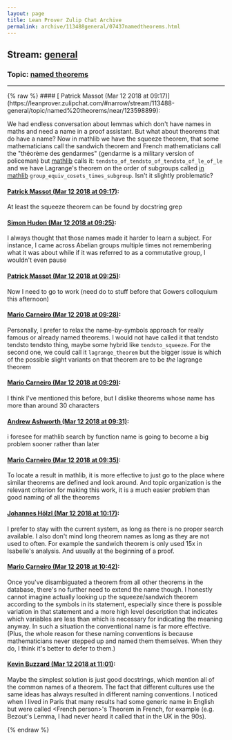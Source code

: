 ```yaml
---
layout: page
title: Lean Prover Zulip Chat Archive 
permalink: archive/113488general/07437namedtheorems.html
---
```


## Stream: [general](https://leanprover-community.github.io/archive/113488general/index.html)
### Topic: [named theorems](https://leanprover-community.github.io/archive/113488general/07437namedtheorems.html)

---

<base href="https://leanprover.zulipchat.com">
{% raw %}
#### [ Patrick Massot (Mar 12 2018 at 09:17)](https://leanprover.zulipchat.com/#narrow/stream/113488-general/topic/named%20theorems/near/123598899):
<p>We had endless conversation about lemmas which don't have names in maths and need a name in a proof assistant. But what about theorems that do have a name? Now in mathlib we have the squeeze theorem, that some mathematicians call the sandwich theorem and French mathematicians call the "théorème des gendarmes" (gendarme is a military version of policeman) but <a href="https://github.com/leanprover/mathlib/blob/fe0f2a34b2bc71d480c5fc7766d889e0a4de3ccd/analysis/topology/topological_structures.lean#L346" target="_blank" title="https://github.com/leanprover/mathlib/blob/fe0f2a34b2bc71d480c5fc7766d889e0a4de3ccd/analysis/topology/topological_structures.lean#L346">mathlib</a> calls it: <code>tendsto_of_tendsto_of_tendsto_of_le_of_le</code> and we have Lagrange's theorem on the order of subgroups called <a href="https://github.com/leanprover/mathlib/blob/b97b7c38416d4f6f258882f807458d4f980976ef/group_theory/subgroup.lean#L88" target="_blank" title="https://github.com/leanprover/mathlib/blob/b97b7c38416d4f6f258882f807458d4f980976ef/group_theory/subgroup.lean#L88">in mathlib</a> <code>group_equiv_cosets_times_subgroup</code>. Isn't it slightly problematic?</p>

#### [ Patrick Massot (Mar 12 2018 at 09:17)](https://leanprover.zulipchat.com/#narrow/stream/113488-general/topic/named%20theorems/near/123598900):
<p>At least the squeeze theorem can be found by docstring grep</p>

#### [ Simon Hudon (Mar 12 2018 at 09:25)](https://leanprover.zulipchat.com/#narrow/stream/113488-general/topic/named%20theorems/near/123599118):
<p>I always thought that those names made it harder to learn a subject. For instance, I came across Abelian groups multiple times not remembering what it was about while  if it was referred to as a commutative group, I wouldn't even pause</p>

#### [ Patrick Massot (Mar 12 2018 at 09:25)](https://leanprover.zulipchat.com/#narrow/stream/113488-general/topic/named%20theorems/near/123599119):
<p>Now I need to go to work (need do to stuff before that Gowers colloquium this afternoon)</p>

#### [ Mario Carneiro (Mar 12 2018 at 09:28)](https://leanprover.zulipchat.com/#narrow/stream/113488-general/topic/named%20theorems/near/123599221):
<p>Personally, I prefer to relax the name-by-symbols approach for really famous or already named theorems. I would not have called it that tendsto tendsto tendsto thing, maybe some hybrid like <code>tendsto_squeeze</code>. For the second one, we could call it <code>lagrange_theorem</code> but the bigger issue is which of the possible slight variants on that theorem are to be <em>the</em> lagrange theorem</p>

#### [ Mario Carneiro (Mar 12 2018 at 09:29)](https://leanprover.zulipchat.com/#narrow/stream/113488-general/topic/named%20theorems/near/123599234):
<p>I think I've mentioned this before, but I dislike theorems whose name has more than around 30 characters</p>

#### [ Andrew Ashworth (Mar 12 2018 at 09:31)](https://leanprover.zulipchat.com/#narrow/stream/113488-general/topic/named%20theorems/near/123599292):
<p>i foresee for mathlib search by function name is going to become a big problem sooner rather than later</p>

#### [ Mario Carneiro (Mar 12 2018 at 09:35)](https://leanprover.zulipchat.com/#narrow/stream/113488-general/topic/named%20theorems/near/123599406):
<p>To locate a result in mathlib, it is more effective to just go to the place where similar theorems are defined and look around. And topic organization is the relevant criterion for making this work, it is a much easier problem than good naming of all the theorems</p>

#### [ Johannes Hölzl (Mar 12 2018 at 10:17)](https://leanprover.zulipchat.com/#narrow/stream/113488-general/topic/named%20theorems/near/123600532):
<p>I prefer to stay with the current system, as long as there is no proper search available. I also don't mind long theorem names as long as they are not used to often. For example the sandwich theorem is only used 15x in Isabelle's analysis. And usually at the beginning of a proof.</p>

#### [ Mario Carneiro (Mar 12 2018 at 10:42)](https://leanprover.zulipchat.com/#narrow/stream/113488-general/topic/named%20theorems/near/123601262):
<p>Once you've disambiguated a theorem from all other theorems in the database, there's no further need to extend the name though. I honestly cannot imagine actually looking up the squeeze/sandwich theorem according to the symbols in its statement, especially since there is possible variation in that statement and a more high level description that indicates which variables are less than which is necessary for indicating the meaning anyway. In such a situation the conventional name is far more effective. (Plus, the whole reason for these naming conventions is because mathematicians never stepped up and named them themselves. When they do, I think it's better to defer to them.)</p>

#### [ Kevin Buzzard (Mar 12 2018 at 11:01)](https://leanprover.zulipchat.com/#narrow/stream/113488-general/topic/named%20theorems/near/123601823):
<p>Maybe the simplest solution is just good docstrings, which mention all of the common names of a theorem. The fact that different cultures use the same ideas has always resulted in different naming conventions. I noticed when I lived in Paris that many results had some generic name in English but were called &lt;French person&gt;'s Theorem in French, for example (e.g. Bezout's Lemma, I had never heard it called that in the UK in the 90s).</p>


{% endraw %}
